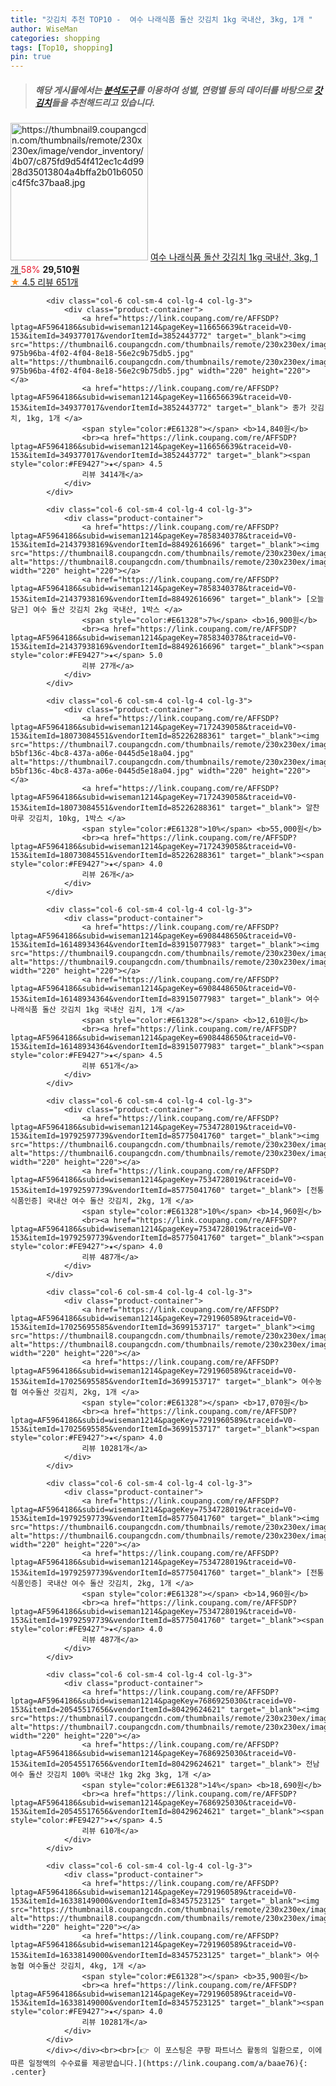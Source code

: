 ```yaml
---
title: "갓김치 추천 TOP10 -  여수 나래식품 돌산 갓김치 1kg 국내산, 3kg, 1개 "
author: WiseMan
categories: shopping
tags: [Top10, shopping]
pin: true
---
```


> ##### 해당 게시물에서는 [**분석도구**](https://itemscout.io/)를 이용하여 **성별**, **연령별** 등의 데이터를 바탕으로 [**갓김치**](https://link.coupang.com/a/baae76)들을 추천해드리고 있습니다.
<div class="container"><div class="row">
            <div class="col-6 col-sm-4 col-lg-4 col-lg-3">
                <div class="product-container">
                    <a href="https://link.coupang.com/re/AFFSDP?lptag=AF5964186&subid=wiseman1214&pageKey=6908448650&traceid=V0-153&itemId=16640702171&vendorItemId=83915077989" target="_blank"><img src="https://thumbnail9.coupangcdn.com/thumbnails/remote/230x230ex/image/vendor_inventory/4b07/c875fd9d54f412ec1c4d9928d35013804a4bffa2b01b6050c4f5fc37baa8.jpg" alt="https://thumbnail9.coupangcdn.com/thumbnails/remote/230x230ex/image/vendor_inventory/4b07/c875fd9d54f412ec1c4d9928d35013804a4bffa2b01b6050c4f5fc37baa8.jpg" width="220" height="220"></a>
                    <a href="https://link.coupang.com/re/AFFSDP?lptag=AF5964186&subid=wiseman1214&pageKey=6908448650&traceid=V0-153&itemId=16640702171&vendorItemId=83915077989" target="_blank"> 여수 나래식품 돌산 갓김치 1kg 국내산, 3kg, 1개 </a>
                    <span style="color:#E61328">58%</span> <b>29,510원</b>
                    <br><a href="https://link.coupang.com/re/AFFSDP?lptag=AF5964186&subid=wiseman1214&pageKey=6908448650&traceid=V0-153&itemId=16640702171&vendorItemId=83915077989" target="_blank"><span style="color:#FE9427">★</span> 4.5
                    리뷰 651개</a>
                </div>
            </div>
            
            <div class="col-6 col-sm-4 col-lg-4 col-lg-3">
                <div class="product-container">
                    <a href="https://link.coupang.com/re/AFFSDP?lptag=AF5964186&subid=wiseman1214&pageKey=116656639&traceid=V0-153&itemId=349377017&vendorItemId=3852443772" target="_blank"><img src="https://thumbnail6.coupangcdn.com/thumbnails/remote/230x230ex/image/retail/images/3809053961235483-975b96ba-4f02-4f04-8e18-56e2c9b75db5.jpg" alt="https://thumbnail6.coupangcdn.com/thumbnails/remote/230x230ex/image/retail/images/3809053961235483-975b96ba-4f02-4f04-8e18-56e2c9b75db5.jpg" width="220" height="220"></a>
                    <a href="https://link.coupang.com/re/AFFSDP?lptag=AF5964186&subid=wiseman1214&pageKey=116656639&traceid=V0-153&itemId=349377017&vendorItemId=3852443772" target="_blank"> 종가 갓김치, 1kg, 1개 </a>
                    <span style="color:#E61328"></span> <b>14,840원</b>
                    <br><a href="https://link.coupang.com/re/AFFSDP?lptag=AF5964186&subid=wiseman1214&pageKey=116656639&traceid=V0-153&itemId=349377017&vendorItemId=3852443772" target="_blank"><span style="color:#FE9427">★</span> 4.5
                    리뷰 3414개</a>
                </div>
            </div>
            
            <div class="col-6 col-sm-4 col-lg-4 col-lg-3">
                <div class="product-container">
                    <a href="https://link.coupang.com/re/AFFSDP?lptag=AF5964186&subid=wiseman1214&pageKey=7858340378&traceid=V0-153&itemId=21437938169&vendorItemId=88492616696" target="_blank"><img src="https://thumbnail8.coupangcdn.com/thumbnails/remote/230x230ex/image/vendor_inventory/0583/b1747461b6e68b271a7031267b562669eb34c4882c8964bc3e4c570af311.png" alt="https://thumbnail8.coupangcdn.com/thumbnails/remote/230x230ex/image/vendor_inventory/0583/b1747461b6e68b271a7031267b562669eb34c4882c8964bc3e4c570af311.png" width="220" height="220"></a>
                    <a href="https://link.coupang.com/re/AFFSDP?lptag=AF5964186&subid=wiseman1214&pageKey=7858340378&traceid=V0-153&itemId=21437938169&vendorItemId=88492616696" target="_blank"> [오늘 담근] 여수 돌산 갓김치 2kg 국내산, 1박스 </a>
                    <span style="color:#E61328">7%</span> <b>16,900원</b>
                    <br><a href="https://link.coupang.com/re/AFFSDP?lptag=AF5964186&subid=wiseman1214&pageKey=7858340378&traceid=V0-153&itemId=21437938169&vendorItemId=88492616696" target="_blank"><span style="color:#FE9427">★</span> 5.0
                    리뷰 27개</a>
                </div>
            </div>
            
            <div class="col-6 col-sm-4 col-lg-4 col-lg-3">
                <div class="product-container">
                    <a href="https://link.coupang.com/re/AFFSDP?lptag=AF5964186&subid=wiseman1214&pageKey=7172439058&traceid=V0-153&itemId=18073084551&vendorItemId=85226288361" target="_blank"><img src="https://thumbnail7.coupangcdn.com/thumbnails/remote/230x230ex/image/retail/images/2521697707712075-b5bf136c-4bc8-437a-a06e-0445d5e18a04.jpg" alt="https://thumbnail7.coupangcdn.com/thumbnails/remote/230x230ex/image/retail/images/2521697707712075-b5bf136c-4bc8-437a-a06e-0445d5e18a04.jpg" width="220" height="220"></a>
                    <a href="https://link.coupang.com/re/AFFSDP?lptag=AF5964186&subid=wiseman1214&pageKey=7172439058&traceid=V0-153&itemId=18073084551&vendorItemId=85226288361" target="_blank"> 알찬마루 갓김치, 10kg, 1박스 </a>
                    <span style="color:#E61328">10%</span> <b>55,000원</b>
                    <br><a href="https://link.coupang.com/re/AFFSDP?lptag=AF5964186&subid=wiseman1214&pageKey=7172439058&traceid=V0-153&itemId=18073084551&vendorItemId=85226288361" target="_blank"><span style="color:#FE9427">★</span> 4.0
                    리뷰 26개</a>
                </div>
            </div>
            
            <div class="col-6 col-sm-4 col-lg-4 col-lg-3">
                <div class="product-container">
                    <a href="https://link.coupang.com/re/AFFSDP?lptag=AF5964186&subid=wiseman1214&pageKey=6908448650&traceid=V0-153&itemId=16148934364&vendorItemId=83915077983" target="_blank"><img src="https://thumbnail9.coupangcdn.com/thumbnails/remote/230x230ex/image/vendor_inventory/4b07/c875fd9d54f412ec1c4d9928d35013804a4bffa2b01b6050c4f5fc37baa8.jpg" alt="https://thumbnail9.coupangcdn.com/thumbnails/remote/230x230ex/image/vendor_inventory/4b07/c875fd9d54f412ec1c4d9928d35013804a4bffa2b01b6050c4f5fc37baa8.jpg" width="220" height="220"></a>
                    <a href="https://link.coupang.com/re/AFFSDP?lptag=AF5964186&subid=wiseman1214&pageKey=6908448650&traceid=V0-153&itemId=16148934364&vendorItemId=83915077983" target="_blank"> 여수 나래식품 돌산 갓김치 1kg 국내산 김치, 1개 </a>
                    <span style="color:#E61328"></span> <b>12,610원</b>
                    <br><a href="https://link.coupang.com/re/AFFSDP?lptag=AF5964186&subid=wiseman1214&pageKey=6908448650&traceid=V0-153&itemId=16148934364&vendorItemId=83915077983" target="_blank"><span style="color:#FE9427">★</span> 4.5
                    리뷰 651개</a>
                </div>
            </div>
            
            <div class="col-6 col-sm-4 col-lg-4 col-lg-3">
                <div class="product-container">
                    <a href="https://link.coupang.com/re/AFFSDP?lptag=AF5964186&subid=wiseman1214&pageKey=7534728019&traceid=V0-153&itemId=19792597739&vendorItemId=85775041760" target="_blank"><img src="https://thumbnail6.coupangcdn.com/thumbnails/remote/230x230ex/image/vendor_inventory/2c8f/b433a64106795ff5f305995a84eba7f41e8ccb944c8068cdd6f53e57f708.jpg" alt="https://thumbnail6.coupangcdn.com/thumbnails/remote/230x230ex/image/vendor_inventory/2c8f/b433a64106795ff5f305995a84eba7f41e8ccb944c8068cdd6f53e57f708.jpg" width="220" height="220"></a>
                    <a href="https://link.coupang.com/re/AFFSDP?lptag=AF5964186&subid=wiseman1214&pageKey=7534728019&traceid=V0-153&itemId=19792597739&vendorItemId=85775041760" target="_blank"> [전통식품인증] 국내산 여수 돌산 갓김치, 2kg, 1개 </a>
                    <span style="color:#E61328">10%</span> <b>14,960원</b>
                    <br><a href="https://link.coupang.com/re/AFFSDP?lptag=AF5964186&subid=wiseman1214&pageKey=7534728019&traceid=V0-153&itemId=19792597739&vendorItemId=85775041760" target="_blank"><span style="color:#FE9427">★</span> 4.0
                    리뷰 487개</a>
                </div>
            </div>
            
            <div class="col-6 col-sm-4 col-lg-4 col-lg-3">
                <div class="product-container">
                    <a href="https://link.coupang.com/re/AFFSDP?lptag=AF5964186&subid=wiseman1214&pageKey=7291960589&traceid=V0-153&itemId=17025695585&vendorItemId=3699153717" target="_blank"><img src="https://thumbnail8.coupangcdn.com/thumbnails/remote/230x230ex/image/vendor_inventory/59de/1b33e489aaf3f9437df26e901c581c0555daeb475d588c75139b63c821b3.jpg" alt="https://thumbnail8.coupangcdn.com/thumbnails/remote/230x230ex/image/vendor_inventory/59de/1b33e489aaf3f9437df26e901c581c0555daeb475d588c75139b63c821b3.jpg" width="220" height="220"></a>
                    <a href="https://link.coupang.com/re/AFFSDP?lptag=AF5964186&subid=wiseman1214&pageKey=7291960589&traceid=V0-153&itemId=17025695585&vendorItemId=3699153717" target="_blank"> 여수농협 여수돌산 갓김치, 2kg, 1개 </a>
                    <span style="color:#E61328"></span> <b>17,070원</b>
                    <br><a href="https://link.coupang.com/re/AFFSDP?lptag=AF5964186&subid=wiseman1214&pageKey=7291960589&traceid=V0-153&itemId=17025695585&vendorItemId=3699153717" target="_blank"><span style="color:#FE9427">★</span> 4.0
                    리뷰 10281개</a>
                </div>
            </div>
            
            <div class="col-6 col-sm-4 col-lg-4 col-lg-3">
                <div class="product-container">
                    <a href="https://link.coupang.com/re/AFFSDP?lptag=AF5964186&subid=wiseman1214&pageKey=7534728019&traceid=V0-153&itemId=19792597739&vendorItemId=85775041760" target="_blank"><img src="https://thumbnail6.coupangcdn.com/thumbnails/remote/230x230ex/image/vendor_inventory/2c8f/b433a64106795ff5f305995a84eba7f41e8ccb944c8068cdd6f53e57f708.jpg" alt="https://thumbnail6.coupangcdn.com/thumbnails/remote/230x230ex/image/vendor_inventory/2c8f/b433a64106795ff5f305995a84eba7f41e8ccb944c8068cdd6f53e57f708.jpg" width="220" height="220"></a>
                    <a href="https://link.coupang.com/re/AFFSDP?lptag=AF5964186&subid=wiseman1214&pageKey=7534728019&traceid=V0-153&itemId=19792597739&vendorItemId=85775041760" target="_blank"> [전통식품인증] 국내산 여수 돌산 갓김치, 2kg, 1개 </a>
                    <span style="color:#E61328"></span> <b>14,960원</b>
                    <br><a href="https://link.coupang.com/re/AFFSDP?lptag=AF5964186&subid=wiseman1214&pageKey=7534728019&traceid=V0-153&itemId=19792597739&vendorItemId=85775041760" target="_blank"><span style="color:#FE9427">★</span> 4.0
                    리뷰 487개</a>
                </div>
            </div>
            
            <div class="col-6 col-sm-4 col-lg-4 col-lg-3">
                <div class="product-container">
                    <a href="https://link.coupang.com/re/AFFSDP?lptag=AF5964186&subid=wiseman1214&pageKey=7686925030&traceid=V0-153&itemId=20545517656&vendorItemId=80429624621" target="_blank"><img src="https://thumbnail7.coupangcdn.com/thumbnails/remote/230x230ex/image/vendor_inventory/efcf/7fe041fa975fa40e41aef378980472014ec2b0fe0649e2124984450dd924.jpg" alt="https://thumbnail7.coupangcdn.com/thumbnails/remote/230x230ex/image/vendor_inventory/efcf/7fe041fa975fa40e41aef378980472014ec2b0fe0649e2124984450dd924.jpg" width="220" height="220"></a>
                    <a href="https://link.coupang.com/re/AFFSDP?lptag=AF5964186&subid=wiseman1214&pageKey=7686925030&traceid=V0-153&itemId=20545517656&vendorItemId=80429624621" target="_blank"> 전남 여수 돌산 갓김치 100% 국내산 1kg 2kg 3kg, 1개 </a>
                    <span style="color:#E61328">14%</span> <b>18,690원</b>
                    <br><a href="https://link.coupang.com/re/AFFSDP?lptag=AF5964186&subid=wiseman1214&pageKey=7686925030&traceid=V0-153&itemId=20545517656&vendorItemId=80429624621" target="_blank"><span style="color:#FE9427">★</span> 4.5
                    리뷰 610개</a>
                </div>
            </div>
            
            <div class="col-6 col-sm-4 col-lg-4 col-lg-3">
                <div class="product-container">
                    <a href="https://link.coupang.com/re/AFFSDP?lptag=AF5964186&subid=wiseman1214&pageKey=7291960589&traceid=V0-153&itemId=16338149000&vendorItemId=83457523125" target="_blank"><img src="https://thumbnail8.coupangcdn.com/thumbnails/remote/230x230ex/image/vendor_inventory/59de/1b33e489aaf3f9437df26e901c581c0555daeb475d588c75139b63c821b3.jpg" alt="https://thumbnail8.coupangcdn.com/thumbnails/remote/230x230ex/image/vendor_inventory/59de/1b33e489aaf3f9437df26e901c581c0555daeb475d588c75139b63c821b3.jpg" width="220" height="220"></a>
                    <a href="https://link.coupang.com/re/AFFSDP?lptag=AF5964186&subid=wiseman1214&pageKey=7291960589&traceid=V0-153&itemId=16338149000&vendorItemId=83457523125" target="_blank"> 여수농협 여수돌산 갓김치, 4kg, 1개 </a>
                    <span style="color:#E61328"></span> <b>35,900원</b>
                    <br><a href="https://link.coupang.com/re/AFFSDP?lptag=AF5964186&subid=wiseman1214&pageKey=7291960589&traceid=V0-153&itemId=16338149000&vendorItemId=83457523125" target="_blank"><span style="color:#FE9427">★</span> 4.0
                    리뷰 10281개</a>
                </div>
            </div>
            </div></div><br><br>[👉 이 포스팅은 쿠팡 파트너스 활동의 일환으로, 이에 따른 일정액의 수수료를 제공받습니다.](https://link.coupang.com/a/baae76){: .center}